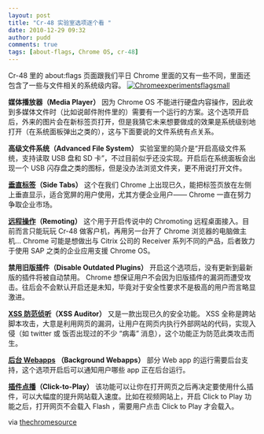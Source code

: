 ```yaml
---
layout: post
title: "Cr-48 实验室选项逐个看 "
date: 2010-12-29 09:32
author: pudd
comments: true
tags: [about-flags, Chrome OS, cr-48]
---
```

Cr-48 里的 about:flags 页面跟我们平日 Chrome 里面的又有一些不同，里面还包含了一些与文件相关的系统级内容。
<a href="http://img.chromi.org/2010/12/Chromeexperimentsflagsmall.png">![](http://img.chromi.org/2010/12/Chromeexperimentsflagsmall.png "Chromeexperimentsflagsmall")</a>

**媒体播放器（Media Player）**
因为 Chrome OS 不能进行硬盘内容操作，因此收到多媒体文件时（比如说邮件附件里的）需要有一个运行的方案。这个选项开启后，外来的图片会在新标签页打开，但是我猜它未来想要做成的效果是系统级别地打开（在系统面板弹出之类的），这与下面要说的文件系统有点关系。

**高级文件系统（Advanced File System）**
实验室里的简介是“开启高级文件系统，支持读取 USB 盘和 SD 卡”，不过目前似乎还没实现。开启后在系统面板会出现一个 USB 闪存盘之类的图标，但是没办法浏览文件夹，更不用说打开文件。

**[垂直标签](http://www.chromi.org/archives/6893)（Side Tabs）**
这个在我们 Chrome 上出现已久，能把标签页放在左侧上垂直显示，适合宽屏的用户使用，尤其方便企业用户—— Chrome 一直在努力争取企业市场。

**[远程操作](http://www.chromi.org/archives/6584)（Remoting）**
这个用于开启传说中的 Chromoting 远程桌面接入。目前而言只能玩玩 Cr-48 做客户机，再用另一台开了 Chrome 浏览器的电脑做主机…
Chrome 可能是想做出与 Citrix 公司的 Receiver 系列不同的产品，后者致力于使用 SAP 之类的企业应用支援 Chrome OS。

**禁用旧版插件（Disable Outdated Plugins）**
开启这个选项后，没有更新到最新版的插件将被自动禁用。
Chrome 想保证用户不会因为旧版插件的漏洞而遭受攻击。往后会不会默认开启还是未知，毕竟对于安全性要求不是极高的用户而言略显激进。

**[XSS 防范侦听](http://www.chromi.org/archives/7934)（XSS Auditor）**
又是一款出现已久的安全功能。
XSS 全称是跨站脚本攻击，大意是利用网页的漏洞，让用户在网页内执行外部网站的代码，实现入侵（如 twitter 或 饭否出现过的不少 “病毒” 消息），这个功能正为防范此类攻击而生。

**[后台 Webapps](http://www.chromi.org/archives/7976) （Background Webapps）**
部分 Web app 的运行需要后台支持，这个选项开启后可以通知用户哪些 app 正在后台运行。

**[插件点播](http://www.chromi.org/archives/8430)（Click-to-Play）**
该功能可以让你在打开网页之后再决定要使用什么插件，可以大幅度的提升网站载入速度。比如在视频网站上，开启 Click to Play 功能之后，打开网页不会载入 Flash ，需要用户点击 Click to Play 才会载入。

via [thechromesource](http://www.thechromesource.com/aboutflags-in-chrome-os/)

